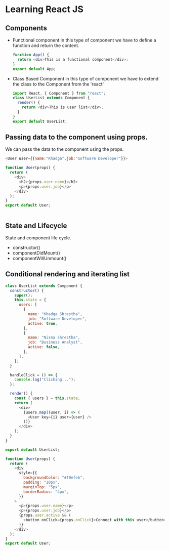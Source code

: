 # Learning React JS

## Components

- Functional component
  in this type of component we have to define a function and return the content.

  ```javascript
  function App() {
    return <div>This is a functional component</div>;
  }
  export default App;
  ```

- Class Based Component
  in this type of component we have to extend the class to the Component from the 'react'

  ```javascript
  import React, { Component } from "react";
  class UserList extends Component {
    render() {
      return <div>This is user list</div>;
    }
  }
  export default UserList;
  ```

## Passing data to the component using props.

We can pass the data to the component using the props.

```javascript
<User user={{name:"Khadga",job:"Software Developer"}}>

function User(props) {
  return (
    <div>
      <h2>{props.user.name}</h2>
      <p>{props.user.job}</p>
    </div>
  );
}
export default User;



```

## State and Lifecycle

State and component life cycle.

- constructor()
- componentDidMount()
- componentWillUnmount()

## Conditional rendering and iterating list

```javascript
class UserList extends Component {
  constructor() {
    super();
    this.state = {
      users: [
        {
          name: "Khadga Shrestha",
          job: "Software Developer",
          active: true,
        },
        {
          name: "Nisma shrestha",
          job: "Business Analyst",
          active: false,
        },
      ],
    };
  }

  handleClick = () => {
    console.log("Clicking...");
  };

  render() {
    const { users } = this.state;
    return (
      <div>
        {users.map((user, i) => (
          <User key={i} user={user} />
        ))}
      </div>
    );
  }
}

export default UserList;
```

```javascript
function User(props) {
  return (
    <div
      style={{
        backgroundColor: "#f0efeb",
        padding: "10px",
        marginTop: "5px",
        borderRadius: "4px",
      }}
    >
      <p>{props.user.name}</p>
      <p>{props.user.job}</p>
      {props.user.active && (
        <button onClick={props.onClick}>Connect with this user</button>
      )}
    </div>
  );
}
export default User;
```
